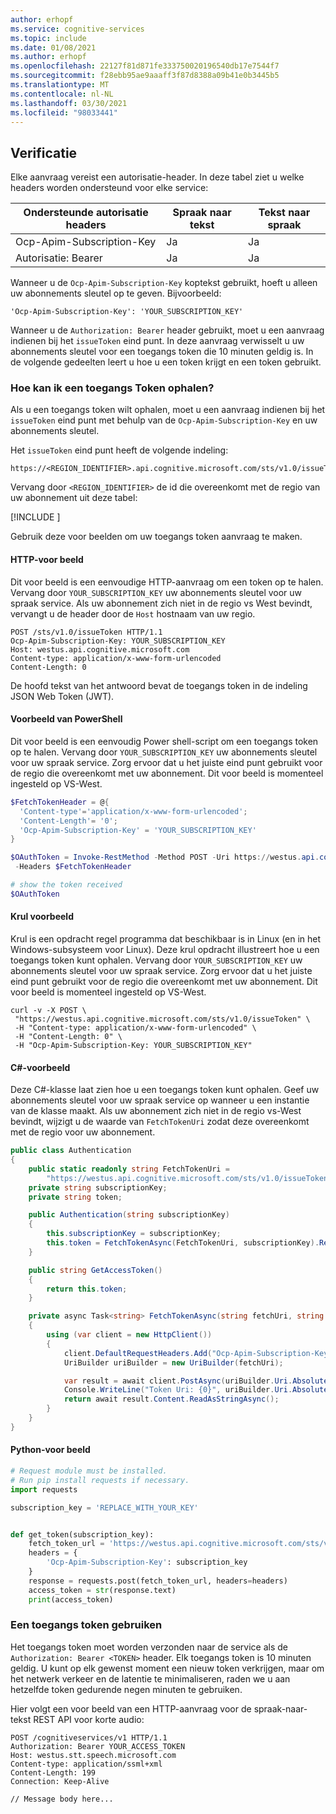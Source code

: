 ```yaml
---
author: erhopf
ms.service: cognitive-services
ms.topic: include
ms.date: 01/08/2021
ms.author: erhopf
ms.openlocfilehash: 22127f81d871fe333750020196540db17e7544f7
ms.sourcegitcommit: f28ebb95ae9aaaff3f87d8388a09b41e0b3445b5
ms.translationtype: MT
ms.contentlocale: nl-NL
ms.lasthandoff: 03/30/2021
ms.locfileid: "98033441"
---
```

## <a name="authentication"></a>Verificatie

Elke aanvraag vereist een autorisatie-header. In deze tabel ziet u welke headers worden ondersteund voor elke service:

| Ondersteunde autorisatie headers | Spraak naar tekst | Tekst naar spraak |
|------------------------|----------------|----------------|
| Ocp-Apim-Subscription-Key | Ja | Ja |
| Autorisatie: Bearer | Ja | Ja |

Wanneer u de `Ocp-Apim-Subscription-Key` koptekst gebruikt, hoeft u alleen uw abonnements sleutel op te geven. Bijvoorbeeld:

```http
'Ocp-Apim-Subscription-Key': 'YOUR_SUBSCRIPTION_KEY'
```

Wanneer u de `Authorization: Bearer` header gebruikt, moet u een aanvraag indienen bij het `issueToken` eind punt. In deze aanvraag verwisselt u uw abonnements sleutel voor een toegangs token die 10 minuten geldig is. In de volgende gedeelten leert u hoe u een token krijgt en een token gebruikt.

### <a name="how-to-get-an-access-token"></a>Hoe kan ik een toegangs Token ophalen?

Als u een toegangs token wilt ophalen, moet u een aanvraag indienen bij het `issueToken` eind punt met behulp van de `Ocp-Apim-Subscription-Key` en uw abonnements sleutel.

Het `issueToken` eind punt heeft de volgende indeling:

```http
https://<REGION_IDENTIFIER>.api.cognitive.microsoft.com/sts/v1.0/issueToken
```

Vervang door `<REGION_IDENTIFIER>` de id die overeenkomt met de regio van uw abonnement uit deze tabel:

[!INCLUDE [](cognitive-services-speech-service-region-identifier.md)]

Gebruik deze voor beelden om uw toegangs token aanvraag te maken.

#### <a name="http-sample"></a>HTTP-voor beeld

Dit voor beeld is een eenvoudige HTTP-aanvraag om een token op te halen. Vervang door `YOUR_SUBSCRIPTION_KEY` uw abonnements sleutel voor uw spraak service. Als uw abonnement zich niet in de regio vs West bevindt, vervangt u de header door de `Host` hostnaam van uw regio.

```http
POST /sts/v1.0/issueToken HTTP/1.1
Ocp-Apim-Subscription-Key: YOUR_SUBSCRIPTION_KEY
Host: westus.api.cognitive.microsoft.com
Content-type: application/x-www-form-urlencoded
Content-Length: 0
```

De hoofd tekst van het antwoord bevat de toegangs token in de indeling JSON Web Token (JWT).

#### <a name="powershell-sample"></a>Voorbeeld van PowerShell

Dit voor beeld is een eenvoudig Power shell-script om een toegangs token op te halen. Vervang door `YOUR_SUBSCRIPTION_KEY` uw abonnements sleutel voor uw spraak service. Zorg ervoor dat u het juiste eind punt gebruikt voor de regio die overeenkomt met uw abonnement. Dit voor beeld is momenteel ingesteld op VS-West.

```powershell
$FetchTokenHeader = @{
  'Content-type'='application/x-www-form-urlencoded';
  'Content-Length'= '0';
  'Ocp-Apim-Subscription-Key' = 'YOUR_SUBSCRIPTION_KEY'
}

$OAuthToken = Invoke-RestMethod -Method POST -Uri https://westus.api.cognitive.microsoft.com/sts/v1.0/issueToken
 -Headers $FetchTokenHeader

# show the token received
$OAuthToken

```

#### <a name="curl-sample"></a>Krul voorbeeld

Krul is een opdracht regel programma dat beschikbaar is in Linux (en in het Windows-subsysteem voor Linux). Deze krul opdracht illustreert hoe u een toegangs token kunt ophalen. Vervang door `YOUR_SUBSCRIPTION_KEY` uw abonnements sleutel voor uw spraak service. Zorg ervoor dat u het juiste eind punt gebruikt voor de regio die overeenkomt met uw abonnement. Dit voor beeld is momenteel ingesteld op VS-West.

```console
curl -v -X POST \
 "https://westus.api.cognitive.microsoft.com/sts/v1.0/issueToken" \
 -H "Content-type: application/x-www-form-urlencoded" \
 -H "Content-Length: 0" \
 -H "Ocp-Apim-Subscription-Key: YOUR_SUBSCRIPTION_KEY"
```

#### <a name="c-sample"></a>C#-voorbeeld

Deze C#-klasse laat zien hoe u een toegangs token kunt ophalen. Geef uw abonnements sleutel voor uw spraak service op wanneer u een instantie van de klasse maakt. Als uw abonnement zich niet in de regio vs-West bevindt, wijzigt u de waarde van `FetchTokenUri` zodat deze overeenkomt met de regio voor uw abonnement.

```csharp
public class Authentication
{
    public static readonly string FetchTokenUri =
        "https://westus.api.cognitive.microsoft.com/sts/v1.0/issueToken";
    private string subscriptionKey;
    private string token;

    public Authentication(string subscriptionKey)
    {
        this.subscriptionKey = subscriptionKey;
        this.token = FetchTokenAsync(FetchTokenUri, subscriptionKey).Result;
    }

    public string GetAccessToken()
    {
        return this.token;
    }

    private async Task<string> FetchTokenAsync(string fetchUri, string subscriptionKey)
    {
        using (var client = new HttpClient())
        {
            client.DefaultRequestHeaders.Add("Ocp-Apim-Subscription-Key", subscriptionKey);
            UriBuilder uriBuilder = new UriBuilder(fetchUri);

            var result = await client.PostAsync(uriBuilder.Uri.AbsoluteUri, null);
            Console.WriteLine("Token Uri: {0}", uriBuilder.Uri.AbsoluteUri);
            return await result.Content.ReadAsStringAsync();
        }
    }
}
```

#### <a name="python-sample"></a>Python-voor beeld

```python
# Request module must be installed.
# Run pip install requests if necessary.
import requests

subscription_key = 'REPLACE_WITH_YOUR_KEY'


def get_token(subscription_key):
    fetch_token_url = 'https://westus.api.cognitive.microsoft.com/sts/v1.0/issueToken'
    headers = {
        'Ocp-Apim-Subscription-Key': subscription_key
    }
    response = requests.post(fetch_token_url, headers=headers)
    access_token = str(response.text)
    print(access_token)
```

### <a name="how-to-use-an-access-token"></a>Een toegangs token gebruiken

Het toegangs token moet worden verzonden naar de service als de `Authorization: Bearer <TOKEN>` header. Elk toegangs token is 10 minuten geldig. U kunt op elk gewenst moment een nieuw token verkrijgen, maar om het netwerk verkeer en de latentie te minimaliseren, raden we u aan hetzelfde token gedurende negen minuten te gebruiken.

Hier volgt een voor beeld van een HTTP-aanvraag voor de spraak-naar-tekst REST API voor korte audio:

```http
POST /cognitiveservices/v1 HTTP/1.1
Authorization: Bearer YOUR_ACCESS_TOKEN
Host: westus.stt.speech.microsoft.com
Content-type: application/ssml+xml
Content-Length: 199
Connection: Keep-Alive

// Message body here...
```

